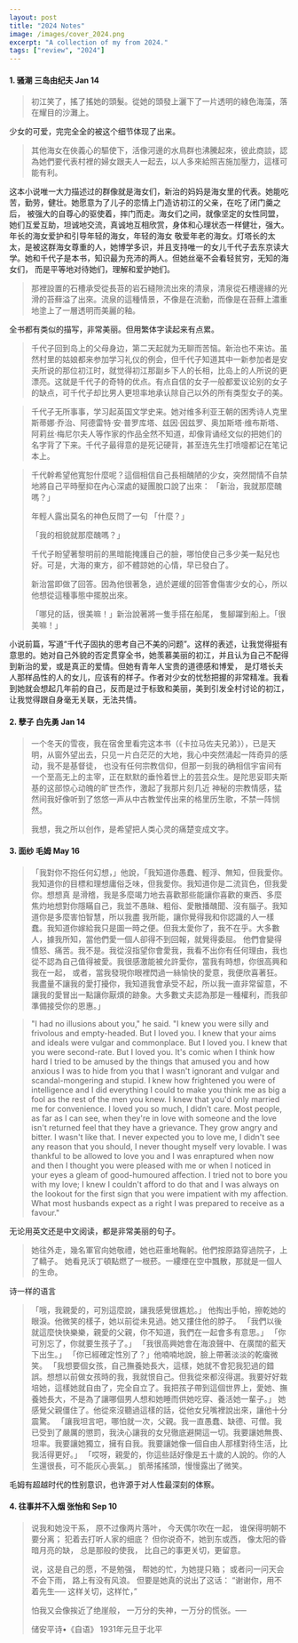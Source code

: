 ```yaml
---
layout: post
title: "2024 Notes"
image: /images/cover_2024.png
excerpt: "A collection of my from 2024."
tags: ["review", "2024"]
---
```


#### 1. 骚潮 三岛由纪夫 Jan 14 
> 初江笑了，搖了搖她的頭髮。從她的頭發上灑下了一片透明的綠色海藻，落在耀目的沙灘上。

少女的可爱，完完全全的被这个细节体现了出来。

> 其他海女在俠義心的驅使下，活像河邊的水鳥群也沸騰起來，彼此商談，認為她們要代表村裡的婦女跟夫人一起去，以人多來給照吉施加壓力，這樣可能有利。

这本小说唯一大力描述过的群像就是海女们，新治的妈妈是海女里的代表。她能吃苦，勤劳，健壮。她愿意为了儿子的恋情上门造访初江的父亲，在吃了闭门羹之后，
被强大的自尊心的驱使着，摔门而走。海女们之间，就像坚定的女性同盟，她们互爱互助，坦诚地交流，真诚地互相欣赏，身体和心理状态一样健壮，强大。年长的海女爱护和引导年轻的海女，年轻的海女
敬爱年老的海女。灯塔长的太太，是被这群海女尊重的人，她博学多识，并且支持唯一的女儿千代子去东京读大学。她和千代子是本书，知识最为充沛的两人。但她丝毫不会看轻贫穷，无知的海女们，
而是平等地对待她们，理解和爱护她们。


> 那裡設置的石槽承受從長苔的岩石縫隙流出來的清泉，清泉從石槽邊緣的光滑的苔蘚溢了出來。流泉的這種情景，不像是在流動，而像是在苔蘚上濃重地塗上了一層透明而美麗的釉。

全书都有类似的描写，非常美丽。但用繁体字读起来有点累。

> 千代子回到岛上的父母身边，第二天起就为无聊而苦恼。新治也不来访。虽然村里的姑娘都来参加学习礼仪的例会，但千代子知道其中一新参加者是安夫所说的那位初江时，就觉得初江那副乡下人的长相，比岛上的人所说的更漂亮。这就是千代子的奇特的优点。有点自信的女子一般都爱议论别的女子的缺点，可千代子却比男人更坦率地承认除自己以外的所有类型女子的美。

> 千代子无所事事，学习起英国文学史来。她对维多利亚王朝的困秀诗人克里斯蒂娜·乔治、阿德雷特·安·普罗库塔、兹因·因兹罗、奥加斯塔·维布斯塔、阿莉丝·梅尼尔夫人等作家的作品全然不知道，却像背诵经文似的把她们的名字背了下来。千代子最得意的是死记硬背，甚至连先生打喷嚏都记在笔记本上。

> 千代幹希望他寬恕什麼呢？這個相信自己長相醜陋的少女，突然間情不自禁地將自己平時壓抑在內心深處的疑團脫口說了出來： 「新治，我就那麼醜嗎？」
> 
>  年輕人露出莫名的神色反問了一句 「什麼？」
> 
> 「我的相貌就那麼醜嗎？」
> 
>  千代子盼望著黎明前的黑暗能掩護自己的臉，哪怕使自己多少美一點兒也好。可是，大海的東方，卻不體諒她的心情，早已發白了。 
>   
>   新治當即做了回答。因為他很著急，過於遲缓的回答會傷害少女的心，所以他想從這種事態中擺脫出來。
> 
>  「哪兒的話，很美嘛！」新治說著將一隻手搭在船尾， 隻腳躍到船上。「很美嘛！」

小说前篇，写道“千代子固执的思考自己不美的问题”。这样的表述，让我觉得挺有意思的。她对自己外貌的否定贯穿全书，她羡慕美丽的初江，并且认为自己不配得到新治的爱，或是真正的爱情。但她有青年人宝贵的道德感和博爱，
是灯塔长夫人那样品性的人的女儿，应该有的样子。作者对少女的忧愁把握的非常精准。我看到她就会想起几年前的自己，反而是过于标致和美丽，美到引发全村讨论的初江，让我觉得跟自身毫无关联，无法共情。


#### 2. 孽子 白先勇 Jan 14
> 一个冬天的雪夜，我在宿舍里看完这本书（《卡拉马佐夫兄弟》），已是天明，从窗外望出去，只见一片白茫茫的大地，我心中突然涌起一阵奇异的感动，我不是基督徒，
也没有任何宗教信仰，但那一刻我的确相信宇宙间有一个至高无上的主宰，正在默默的垂怜着世上的芸芸众生。是陀思妥耶夫斯基的这部惊心动魄的旷世杰作，激起了我那片刻几近
神秘的宗教情感，猛然间我好像听到了悠悠一声从中古教堂传出来的格里历生歌，不禁一阵悯然。
> 
> 我想，我之所以创作，是希望把人类心灵的痛楚变成文字。

#### 3. 面纱 毛姆 May 16
>「我對你不抱任何幻想，」他說，「我知道你愚蠢、輕浮、無知，但我愛你。我知道你的目標和理想庸俗乏味，但我愛你。我知道你是二流貨色，但我愛你。想想真
是滑稽，我是多麼竭力地去喜歡那些能讓你喜歡的東西、多麼焦灼地想對你隱瞞自己，我並不愚昧、粗俗、愛散播醜聞、沒有腦子。我知道你是多麼害怕智慧，所以我盡
> 我所能，讓你覺得我和你認識的人一樣蠢。我知道你嫁給我只是圖一時之便。但我太愛你了，我不在乎。大多數人，據我所知，當他們愛一個人卻得不到回報，就覺得委屈。
他們會變得憤怒、痛苦。我不是。我從沒指望你會愛我，我看不出你有任何理由，我也從不認為自己值得被愛。我很感激能被允許愛你，當我有時想，你很高興和我在一起，
> 或者，當我發現你眼裡閃過一絲愉快的愛意，我便欣喜著狂。我盡量不讓我的愛打擾你，我知道我會承受不起，所以我一直非常留意，不讓我的愛冒出一點讓你厭煩的跡象。大多數丈夫認為那是一種權利，而我卻準備接受你的恩惠。」


> "I had no illusions about you," he said. "I knew you were silly and frivolous and empty-headed. But I loved you. I knew that your aims and ideals were vulgar and commonplace. 
> But I loved you. I knew that you were second-rate. But I loved you. It's comic when I think how hard I tried to be amused by the things that amused you and how anxious I was to hide from you 
> that I wasn't ignorant and vulgar and scandal-mongering and stupid. I knew how frightened you were of intelligence and I did everything I could to make you think me as big a fool as the rest of the 
> men you knew. I knew that you'd only married me for convenience. I loved you so much, I didn't care. Most people, as far as I can see, when they're in love with someone and the love isn't returned 
> feel that they have a grievance. They grow angry and bitter. I wasn't like that. I never expected you to love me, I didn't see any reason that you should, I never thought myself very lovable. I was thankful 
> to be allowed to love you and I was enraptured when now and then I thought you were pleased with me or when I noticed in your eyes a gleam of good-humoured affection. I tried not to bore you with my love; I knew I couldn't afford to do that and I was always on the lookout for the first sign that you were impatient with my affection. What most husbands expect as a right I was prepared to receive as a favour."

无论用英文还是中文阅读，都是非常美丽的句子。

> 她往外走，幾名軍官向她敬禮，她也莊重地鞠躬。他們按原路穿過院子，上了轎子。 她看見沃丁頓點燃了一根菸。一縷煙在空中飄散，那就是一個人的生命。

诗一样的语言

> 「哦，我親愛的，可別這麼說，讓我感覺很尷尬。」 
> 他掏出手帕，擦乾她的眼淚。他微笑的樣子，她以前從未見過。她又摟住他的脖子。 
> 「我們以後就這麼快快樂樂，親愛的父親，你不知道，我們在一起會多有意思。」
> 「你可別忘了，你就要生孩子了。」 
> 「我很高興她會在海浪聲中、在廣闊的藍天下出生。」
> 「你已經確定性別了？」他喃喃地說，臉上帶著淡淡的乾癟微笑。 
> 「我想要個女孩，自己撫養她長大，這樣，她就不會犯我犯過的錯誤。想想以前做女孩時的我，我就恨自己。但我從來都沒得選。我要好好栽培她，這樣她就自由了，完全自立了。我把孩子帶到這個世界上，愛她、撫養她長大，不是為了讓哪個男人想和她睡而供她吃穿、養活她一輩子。」 
>  她感覺父親僵住了。他從來沒聽過這樣的話，從他女兒嘴裡說出來，讓他十分震驚。 
> 「讓我坦言吧，哪怕就一次，父親。我一直愚蠢、缺德、可僧。我已受到了嚴厲的懲罰，我決心讓我的女兒徹底避開這一切。我要讓她無畏、坦率。我要讓她獨立，擁有自我。我要讓她像一個自由人那樣對待生活，比我活得更好。」 
> 「哎呀，親愛的，你這些話好像是五十歲的人說的。你的人生還很長，可不能灰心喪氣。」 
> 凱蒂搖搖頭，慢慢露出了微笑。

毛姆有超越时代的性别意识，也许源于对人性最深刻的体察。

#### 4. 往事并不入烟 张怡和 Sep 10
>说我和她没干系，
>原不过像两片落叶，
>今天偶尔吹在一起，
>谁保得明朝不要分离；
>犯着去打听人家的细底？
>但你说奇不，她到东或西，
>像太阳的昏暗月亮的缺，
>总是那般的使我，
>比自己的事更关切，更留意。
>
>说，这是自己的愿，不是勉强，
>帮她的忙，为她提只箱；
>或者问一问天会不会下雨，
>路上有没有风浪。
>但要是她真的说出了这话：
>“谢谢你，用不着先生──
>这样关切，这样忙，”
>
>怕我又会像挨近了绝崖般，
>一万分的失神，一万分的慌张。──
>
>储安平诗•《自语》
>1931年元旦于北平


